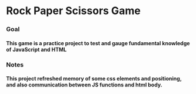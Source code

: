 # Rock Paper Scissors Game #
### Goal ###
#### This game is a practice project to test and gauge fundamental knowledge of **JavaScript** and **HTML** ####
### Notes ###
#### This project refreshed memory of some css elements and positioning, and also communication between JS functions and html body. ####
